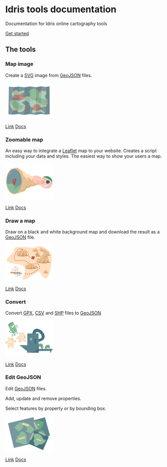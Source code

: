 # Idris tools documentation

Documentation for Idris online cartography tools

[Get started](/get-started)

## The tools

### Map image

Create a [SVG](https://en.wikipedia.org/wiki/Scalable_Vector_Graphics) image from [GeoJSON](https://en.wikipedia.org/wiki/GeoJSON) files.

<img src="/img/tool-map-image.png" width="150" />

[Link](http://www.idris-maps.com/tools/image-map)
[Docs](/image-map)

### Zoomable map

An easy way to integrate a [Leaflet](http://leafletjs.com/) map to your website. Creates a script including your data and styles. The easiest way to show your users a map.

<img src="/img/tool-zoomable-map.png" width="150" />

[Link](http://www.idris-maps.com/tools/zoomable-map)
[Docs](/zoomable-map)

### Draw a map

Draw on a black and white background map and download the result as a [GeoJSON](https://en.wikipedia.org/wiki/GeoJSON) file.

<img src="/img/tool-draw.png" width="150" />

[Link](http://www.idris-maps.com/tools/draw-map)
[Docs](/draw-map)

### Convert

Convert [GPX](https://en.wikipedia.org/wiki/GPS_Exchange_Format), [CSV](https://en.wikipedia.org/wiki/Comma-separated_values) and [SHP](https://en.wikipedia.org/wiki/Shapefile) files to [GeoJSON](https://en.wikipedia.org/wiki/GeoJSON)

<img src="/img/tool-converter.png" width="150" />

[Link](http://www.idris-maps.com/tools/convert)
[Docs](/convert)

### Edit GeoJSON

Edit [GeoJSON](https://en.wikipedia.org/wiki/GeoJSON) files. 

Add, update and remove properties. 

Select features by property or by bounding box.

<img src="/img/tool-query.png" width="150" />

[Link](http://www.idris-maps.com/tools/convert)
[Docs](/query)

